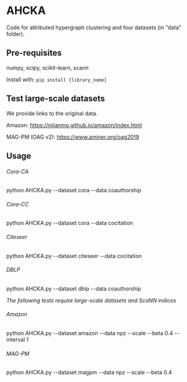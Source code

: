 # AHCKA
Code for attributed hypergraph clustering and four datasets (in "data" folder).

## Pre-requisites
numpy, scipy, scikit-learn, scann

Install with: `pip install {library_name}`

## Test large-scale datasets
We provide links to the original data.

Amazon: https://nijianmo.github.io/amazon/index.html

MAG-PM (OAG v2): https://www.aminer.org/oag2019

## Usage

###### Cora-CA
python AHCKA.py --dataset cora --data coauthorship

###### Cora-CC
python AHCKA.py --dataset cora --data cocitation

###### Citeseer
python AHCKA.py --dataset citeseer --data cocitation

###### DBLP
python AHCKA.py --dataset dblp --data coauthorship

*The following tests require large-scale datasets and ScaNN indices*

###### Amazon
python AHCKA.py --dataset amazon --data npz --scale --beta 0.4 --interval 1

###### MAG-PM
python AHCKA.py --dataset magpm --data npz --scale --beta 0.4